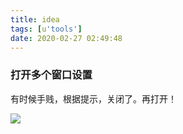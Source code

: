 ```yaml
---
title: idea
tags: [u'tools']
date: 2020-02-27 02:49:48
---
```


### 打开多个窗口设置

有时候手贱，根据提示，关闭了。再打开！


![](https://beer-1256523277.cos.ap-shanghai.myqcloud.com/blog/20200227105052.png)



